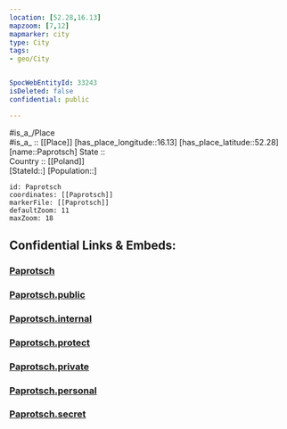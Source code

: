 ```yaml
---
location: [52.28,16.13] 
mapzoom: [7,12] 
mapmarker: city 
type: City
tags:
- geo/City


SpocWebEntityId: 33243
isDeleted: false
confidential: public

---
```

#is_a_/Place  
#is_a_ :: [[Place]] 
[has_place_longitude::16.13] 
[has_place_latitude::52.28] 
[name::Paprotsch] 
State ::  
Country :: [[Poland]]  
[StateId::] 
[Population::] 



```leaflet
id: Paprotsch
coordinates: [[Paprotsch]] 
markerFile: [[Paprotsch]] 
defaultZoom: 11 
maxZoom: 18
```


## Confidential Links & Embeds: 

### [Paprotsch](/_Standards/Earth/Continent/Europe/Europe~East/Poland/Provinces~Poland/Greater_Poland/City/Paprotsch.md) 

### [Paprotsch.public](/_public/Earth/Continent/Europe/Europe~East/Poland/Provinces~Poland/Greater_Poland/City/Paprotsch.public.md) 

### [Paprotsch.internal](/_internal/Earth/Continent/Europe/Europe~East/Poland/Provinces~Poland/Greater_Poland/City/Paprotsch.internal.md) 

### [Paprotsch.protect](/_protect/Earth/Continent/Europe/Europe~East/Poland/Provinces~Poland/Greater_Poland/City/Paprotsch.protect.md) 

### [Paprotsch.private](/_private/Earth/Continent/Europe/Europe~East/Poland/Provinces~Poland/Greater_Poland/City/Paprotsch.private.md) 

### [Paprotsch.personal](/_personal/Earth/Continent/Europe/Europe~East/Poland/Provinces~Poland/Greater_Poland/City/Paprotsch.personal.md) 

### [Paprotsch.secret](/_secret/Earth/Continent/Europe/Europe~East/Poland/Provinces~Poland/Greater_Poland/City/Paprotsch.secret.md)

